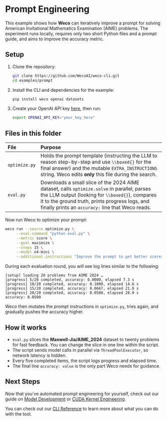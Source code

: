 # Prompt Engineering

This example shows how **Weco** can iteratively improve a prompt for solving American Invitational Mathematics Examination (AIME) problems. 
The experiment runs locally, requires only two short Python files and a prompt guide, and aims to improve the accuracy metric.

## Setup

1. Clone the repository:
   ```bash
   git clone https://github.com/WecoAI/weco-cli.git
   cd examples/prompt
   ```

2. Install the CLI and dependencies for the example:
   ```bash
   pip install weco openai datasets
   ```

3. Create your OpenAI API key [here](https://platform.openai.com/api-keys), then run:
   ```bash
   export OPENAI_API_KEY="your_key_here"
   ```


## Files in this folder

| File          | Purpose                                                                                                                                                           |
| :------------ | :---------------------------------------------------------------------------------------------------------------------------------------------------------------- |
| `optimize.py` | Holds the prompt template (instructing the LLM to reason step-by-step and use `\\boxed{}` for the final answer) and the mutable `EXTRA_INSTRUCTIONS` string. Weco edits **only** this file during the search. |
| `eval.py`     | Downloads a small slice of the 2024 AIME dataset, calls `optimize.solve` in parallel, parses the LLM output (looking for `\\boxed{}`), compares it to the ground truth, prints progress logs, and finally prints an `accuracy:` line that Weco reads. |


Now run Weco to optimize your prompt:
```bash
weco run --source optimize.py \
     --eval-command "python eval.py" \
     --metric score \
     --goal maximize \
     --steps 15 \
     --model o4-mini \
     --additional-instructions "Improve the prompt to get better scores. Focus on clarity, specificity, and effective prompt engineering techniques."
```

During each evaluation round, you will see log lines similar to the following:

```text
[setup] loading 20 problems from AIME 2024 …
[progress] 5/20 completed, accuracy: 0.0000, elapsed 7.3 s
[progress] 10/20 completed, accuracy: 0.1000, elapsed 14.6 s
[progress] 15/20 completed, accuracy: 0.0667, elapsed 21.8 s
[progress] 20/20 completed, accuracy: 0.0500, elapsed 28.9 s
accuracy: 0.0500
```

Weco then mutates the prompt instructions in `optimize.py`, tries again, and gradually pushes the accuracy higher.

## How it works

*   `eval.py` slices the **Maxwell-Jia/AIME_2024** dataset to twenty problems for fast feedback. You can change the slice in one line within the script.
*   The script sends model calls in parallel via `ThreadPoolExecutor`, so network latency is hidden.
*   Every five completed items, the script logs progress and elapsed time.
*   The final line `accuracy: value` is the only part Weco needs for guidance.

## Next Steps

Now that you've automated prompt engineering for yourself, check out our guide on [Model Development](/examples/spaceship-titanic/README.md) or [CUDA Kernel Engineering](/examples/cuda/README.md).

You can check out our [CLI Reference](https://docs.weco.ai/cli/cli-reference) to learn more about what you can do with the tool.

